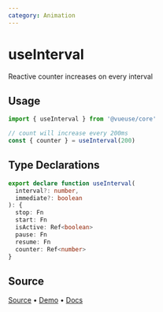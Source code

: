 ```yaml
---
category: Animation
---
```


# useInterval

Reactive counter increases on every interval

## Usage

```js {4}
import { useInterval } from '@vueuse/core'

// count will increase every 200ms
const { counter } = useInterval(200)
```


<!--FOOTER_STARTS-->
## Type Declarations

```typescript
export declare function useInterval(
  interval?: number,
  immediate?: boolean
): {
  stop: Fn
  start: Fn
  isActive: Ref<boolean>
  pause: Fn
  resume: Fn
  counter: Ref<number>
}
```

## Source

[Source](https://github.com/vueuse/vueuse/blob/main/packages/shared/useInterval/index.ts) • [Demo](https://github.com/vueuse/vueuse/blob/main/packages/shared/useInterval/demo.vue) • [Docs](https://github.com/vueuse/vueuse/blob/main/packages/shared/useInterval/index.md)


<!--FOOTER_ENDS-->
